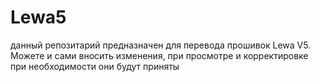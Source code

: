 Lewa5
=====
данный репозитарий предназначен для перевода прошивок Lewa V5. Можете и сами вносить изменения,
при просмотре и корректировке при необходимости они будут приняты
